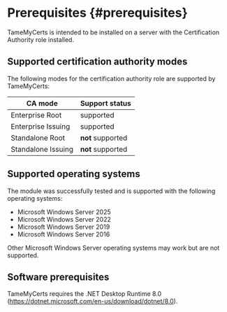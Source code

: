 # Prerequisites {#prerequisites}

TameMyCerts is intended to be installed on a server with the Certification Authority role installed.

## Supported certification authority modes

The following modes for the certification authority role are supported by TameMyCerts:

|CA mode|Support status|
|---|---|
|Enterprise Root|supported|
|Enterprise Issuing|supported|
|Standalone Root|**not** supported|
|Standalone Issuing|**not** supported|

## Supported operating systems

The module was successfully tested and is supported with the following operating systems:

- Microsoft Windows Server 2025
- Microsoft Windows Server 2022
- Microsoft Windows Server 2019
- Microsoft Windows Server 2016

Other Microsoft Windows Server operating systems may work but are not supported.

## Software prerequisites

TameMyCerts requires the .NET Desktop Runtime 8.0 (<https://dotnet.microsoft.com/en-us/download/dotnet/8.0>).
